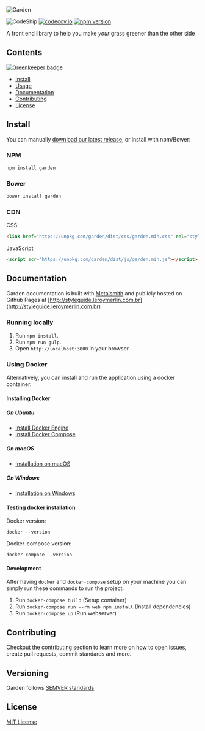 <img src="docs/images/garden.png" alt="Garden">

![CodeShip](https://codeship.com/projects/7aa22b80-d3f1-0133-7a36-1e4d5c815c8f/status?branch=master)
[![codecov.io](https://codecov.io/github/leroy-merlin-br/garden/coverage.svg?branch=master)](https://codecov.io/github/leroy-merlin-br/garden?branch=master)
[![npm version](https://badge.fury.io/js/garden.svg)](https://badge.fury.io/js/garden)


A front end library to help you make *​your*​ grass greener than the other side


## Contents

[![Greenkeeper badge](https://badges.greenkeeper.io/leroy-merlin-br/garden.svg)](https://greenkeeper.io/)

- [Install](#install)
- [Usage](#usage)
- [Documentation](#documentation)
- [Contributing](#contributing)
- [License](#license)

## Install
You can manually [download our latest release](https://github.com/leroy-merlin-br/garden/releases), or install with npm/Bower:

### NPM
```sh
npm install garden
```

### Bower
```sh
bower install garden
```

### CDN

CSS

```html
<link href="https://unpkg.com/garden/dist/css/garden.min.css" rel="stylesheet">
```

JavaScript

```html
<script scr="https://unpkg.com/garden/dist/js/garden.min.js"></script>
```

## Documentation
Garden documentation is built with [Metalsmith](http://www.metalsmith.io/) and publicly hosted on Github Pages at [http://styleguide.leroymerlin.com.br](http://styleguide.leroymerlin.com.br)

### Running locally

1. Run `npm install`.
2. Run `npm run gulp`.
3. Open `http://localhost:3000` in your browser.

### Using Docker
Alternatively, you can install and run the application using a docker container.

#### Installing Docker

##### On Ubuntu
- [Install Docker Engine](https://docs.docker.com/engine/installation/linux/ubuntulinux/)
- [Install Docker Compose](https://docs.docker.com/compose/install/)

##### On macOS
- [Installation on macOS](https://docs.docker.com/engine/installation/mac/)

##### On Windows
- [Installation on Windows](https://docs.docker.com/engine/installation/windows/)

#### Testing docker installation
Docker version:
```console
docker --version
```
Docker-compose version:
```console
docker-compose --version
```

#### Development
After having  `docker` and `docker-compose` setup on your machine you can simply run these commands to run the project:

1. Run `docker-compose build` (Setup container)
2. Run `docker-compose run --rm web npm install` (Install dependencies)
3. Run `docker-compose up` (Run webserver)

## Contributing
Checkout the [contributing section](https://github.com/leroy-merlin-br/garden/blob/master/CONTRIBUTING.md) to learn more on how to open issues, create pull requests, commit standards and more.

## Versioning
Garden follows [SEMVER standards](http://semver.org/)

## License
[MIT License](https://github.com/leroy-merlin-br/garden/blob/master/LICENSE)
